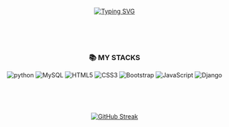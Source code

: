 <div align="center">
<br><br><br>



[![Typing SVG](https://readme-typing-svg.demolab.com?font=Oleo+Script&size=35&pause=1000&color=9D9ED2&width=404&height=53&lines=Hi+there%2C+I'm+Hyeonseok)](https://git.io/typing-svg)

<br><br><br>




<div align=center><h3>📚 MY STACKS</h3></div>

<div align=center>
  
![python](https://img.shields.io/badge/Python-3776AB?style=flat-square&logo=Python&logoColor=black)
![MySQL](https://img.shields.io/badge/MySQL-4479A1.svg?&style=flat-square&logo=MySQL&logoColor=black)
![HTML5](https://img.shields.io/badge/HTML5-E34F26.svg?&style=flat-square&logo=HTML5&logoColor=white)
![CSS3](https://img.shields.io/badge/CSS3-1572B6.svg?&style=flat-square&logo=CSS3&logoColor=white)
![Bootstrap](https://img.shields.io/badge/Bootstrap-7952B3.svg?&style=flat-square&logo=Bootstrap&logoColor=white)
![JavaScript](https://img.shields.io/badge/JavaScript-F7DF1E.svg?&style=flat-square&logo=JavaScript&logoColor=black)
![Django](https://img.shields.io/badge/Django-092E20.svg?&style=flat-square&logo=Django&logoColor=white)


<div align="center">
<br><br><br>

[![GitHub Streak](https://streak-stats.demolab.com?user=HyeonSeuk&theme=material-palenight&hide_border=%EA%B1%B0%EC%A7%93)](https://git.io/streak-stats)

<br><br><br>
